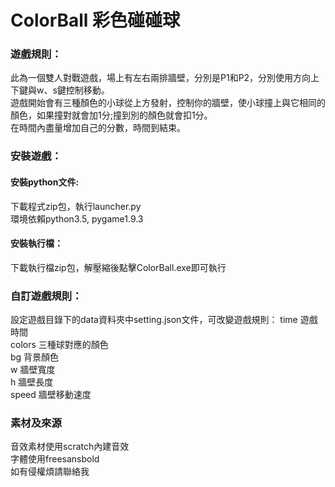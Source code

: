 # ColorBall 彩色碰碰球
### 遊戲規則：
此為一個雙人對戰遊戲，場上有左右兩排牆壁，分別是P1和P2，分別使用方向上下鍵與w、s鍵控制移動。  
遊戲開始會有三種顏色的小球從上方發射，控制你的牆壁，使小球撞上與它相同的顏色，如果撞對就會加1分;撞到別的顏色就會扣1分。  
在時間內盡量增加自己的分數，時間到結束。
  
### 安裝遊戲：
#### 安裝python文件:
下載程式zip包，執行launcher.py  
環境依賴python3.5, pygame1.9.3  
  
#### 安裝執行檔：
下載執行檔zip包，解壓縮後點擊ColorBall.exe即可執行  
  
### 自訂遊戲規則：
設定遊戲目錄下的data資料夾中setting.json文件，可改變遊戲規則：
time   遊戲時間  
colors 三種球對應的顏色  
bg     背景顏色  
w      牆壁寬度  
h      牆壁長度  
speed  牆壁移動速度
  
### 素材及來源
音效素材使用scratch內建音效  
字體使用freesansbold  
如有侵權煩請聯絡我  
